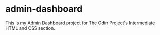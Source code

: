 # admin-dashboard

This is my Admin Dashboard project for The Odin Project's Intermediate HTML and CSS section.
